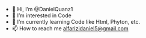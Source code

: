 - 👋 Hi, I’m @DanielQuanz1
- 👀 I’m interested in Code
- 🌱 I’m currently learning Code like Html, Phyton, etc.
- 📫 How to reach me alfarizidaniel5@gmail.com

<!---
DanielQuanz1/DanielQuanz1 is a ✨ special ✨ repository because its `README.md` (this file) appears on your GitHub profile.
You can click the Preview link to take a look at your changes.
--->
